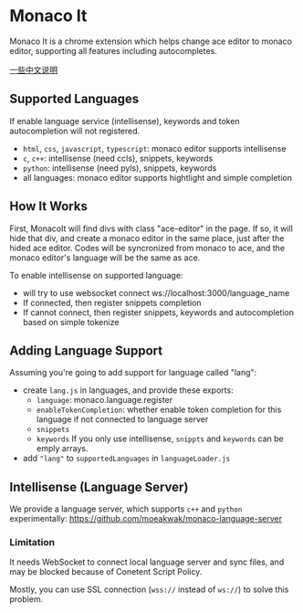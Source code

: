 # Monaco It

Monaco It is a chrome extension which helps change ace editor to monaco editor, supporting all features including autocompletes.

[一些中文说明](./README_cn.md)

## Supported Languages

If enable language service (intellisense), keywords and token autocompletion will not registered.

- `html`, `css`, `javascript`, `typescript`: monaco editor supports intellisense
- `c`, `c++`: intellisense (need ccls), snippets, keywords
- `python`: intellisense (need pyls), snippets, keywords
- all languages: monaco editor supports hightlight and simple completion

## How It Works

First, MonacoIt will find divs with class "ace-editor" in the page. If so, it will hide that div, and create a monaco editor in the same place, just after the hided ace editor. Codes will be syncronized from monaco to ace, and the monaco editor's language will be the same as ace.

To enable intellisense on supported language:

- will try to use websocket connect ws://localhost:3000/language_name
- If connected, then register snippets completion
- If cannot connect, then register snippets, keywords and autocompletion based on simple tokenize

## Adding Language Support

Assuming you're going to add support for language called "lang":

- create `lang.js` in languages, and provide these exports:
  - `language`: monaco.language.register
  - `enableTokenCompletion`: whether enable token completion for this language if not connected to language server
  - `snippets`
  - `keywords`
    If you only use intellisense, `snippts` and `keywords` can be emply arrays.
- add `"lang"` to `supportedLanguages` in `languageLoader.js`

## Intellisense (Language Server)

We provide a language server, which supports `c++` and `python` experimentally: https://github.com/moeakwak/monaco-language-server

### Limitation

It needs WebSocket to connect local language server and sync files, and may be blocked because of Conetent Script Policy.

Mostly, you can use SSL connection (`wss://` instead of `ws://`) to solve this problem.